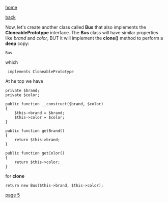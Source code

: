 [home](./page01.md)

[back](./page03.md)

Now, let's create another class called **Bus** that also implements the **CloneablePrototype** interface. 
The **Bus** class will have similar properties like *brand* and *color*, BUT it will implement the **clone()** method to perform a **deep** copy:

```
Bus
```


which
```
 implements CloneablePrototype
```
At he top we have

```
private $brand;
private $color;

public function __construct($brand, $color)
{
    $this->brand = $brand;
    $this->color = $color;
}

public function getBrand()
{
    return $this->brand;
}

public function getColor()
{
    return $this->color;
}
```

for **clone**

```
return new Bus($this->brand, $this->color);
```

[page 5](./page05.md)
